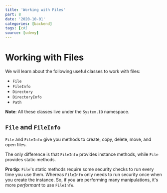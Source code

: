 ```yaml
---
title: 'Working with Files'
part: 8
date: '2020-10-01'
categories: [backend]
tags: [c#]
source: [udemy]
---
```


# Working with Files

We will learn about the following useful classes to work with files:

- `File`
- `FileInfo`
- `Directory`
- `DirectoryInfo`
- `Path`

**Note**: All these classes live under the `System.IO` namespace.

## `File` and `FileInfo`

`File` and `FileInfo` give you methods to create, copy, delete, move, and open files.

The only difference is that `FileInfo` provides instance methods, while `File` provides static methods.

**Pro tip**: `File`'s static methods require some security checks to run every time you use them. Whereas `FileInfo` only needs to run security once when you create the instance. So, if you are performing many manipulations, it's more _performant_ to use `FileInfo`.
